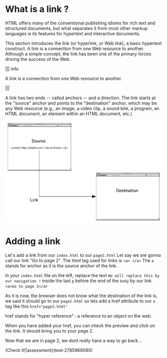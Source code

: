 # What is a link ?

HTML offers many of the conventional publishing idioms for rich text and structured documents, but what separates it from most other markup languages is its features for hypertext and interactive documents. 

This section introduces the link (or hyperlink, or Web link), a basic hypertext construct. A link is a connection from one Web resource to another. Although a simple concept, the link has been one of the primary forces driving the success of the Web.

||| info

A link is a connection from one Web resource to another.

|||

A link has two ends -- called anchors -- and a direction. The link starts at the "source" anchor and points to the "destination" anchor, which may be any Web resource (e.g., an image, a video clip, a sound bite, a program, an HTML document, an element within an HTML document, etc.)

![](.guides/img/ALINK.png)

# Adding a link

Let's add a link from our `index.html` to our `page2.html`
Let say we are gonna call our link "Go to page 2". The html tag used for links is `<a> </a>`
The `a` stands for anchor as it is the source anchor of the link.

In your `index.html` file on the left, replace the text `We will replace this by our navigation !` inside the last `p` before the end of the `body` by our link `<a>Go to page 2</a>`

As it is now, the browser does not know what the destination of the link is, we said it should go to our `page2.html` so lets add a href attribute to our `a` tag like this `href="page2.html"`

href stands for "hyper reference" : a reference to an object on the web.

When you have added your href, you can check the preview and click on the link. It should bring you to your page 2.

Now that we are in page 2, we dont really have a way to go back...

{Check It!|assessment}(test-2785969080)
